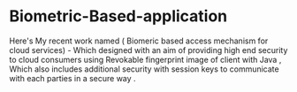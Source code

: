 # Biometric-Based-application
Here's My recent work named ( Biomeric based access mechanism for cloud services) - Which designed with an aim of providing high end security to cloud consumers using Revokable fingerprint image of client with Java , Which also includes additional security with session keys  to communicate with each parties in a secure way .
